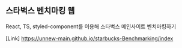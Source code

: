 ## 스타벅스 벤치마킹 웹
React, TS, styled-component를 이용해 스타벅스 메인사이트 벤치마킹하기


[Link]
https://unnew-main.github.io/starbucks-Benchmarking/index
